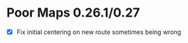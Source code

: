 Poor Maps 0.26.1/0.27
=====================

* [x] Fix initial centering on new route sometimes being wrong
